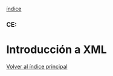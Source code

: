[índice](./LM0400_indice.md)

### CE: 

# Introducción a XML



[Volver al índice principal](./LM0400_indice.md)